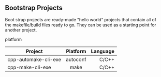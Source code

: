 ## Bootstrap Projects

Boot strap projects are ready-made "hello world" projects 
that contain all of the makefile/build files ready to 
go.  They can be used as a starting point for another 
project.

platform

| Project                 | Platform      | Language  |
| ----------------------  |:-------------:| -----:|
| cpp-automake-cli-exe      | autoconf   | C/C++ |
| cpp-make-cli-exe        | make         | C/C++ |
